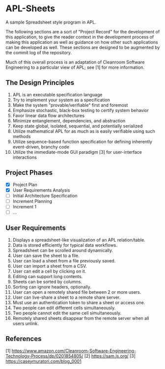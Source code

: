 # APL-Sheets

A sample Spreadsheet style program in APL. 

The following sections are a sort of "Project Record" for the development of this
application, to give the reader context in the development process of making 
this application as well as guidance on how other such applications can be 
developed as well. These sections are designed to be augmented by the commit 
log of the repository. 

Much of this overall process is an adaptation of Cleanroom Software Engineering
to a particular view of APL; see [1] for more information.

## The Design Principles

1. APL is an executable specification language
2. Try to implement your system as a specification
3. Make the system "provable/verifiable" first and foremost
4. Emphasize stochastic, black-box testing to certify system behavior
5. Favor linear data flow architectures
6. Minimize entanglement, dependencies, and abstraction
7. Keep state global, isolated, sequential, and potentially serialized
8. Utilize mathematical APL for as much as is easily verifiable using such methods
9. Utilize sequence-based function specification for defining inherently event-driven, branchy code
10. Utilize the immediate-mode GUI paradigm [3] for user-interface interactions

## Project Phases

- [x] Project Plan
- [x] User Requirements Analysis
- [ ] Initial Architecture Specification
- [ ] Increment Planning
- [ ] Increment 1
- [ ] ...

## User Requirements

1. Displays a spreadsheet-like visualization of an APL relation/table.
2. Data is stored efficiently for typical data workflows.
3. Spreadsheet can be scrolled around dynamically.
4. User can save the sheet to a file.
5. User can load a sheet from a file previously saved.
6. User can import a sheet from a CSV.
7. User can edit a cell by clicking on it.
8. Editing can support long contents.
9. Sheets can be sorted by columns.
10. Sorting can ignore headers, optionally.
11. User can open a remotely shared file between 2 or more users.
12. User can live-share a sheet to a remote share server.
13. Must use an authentication token to share a sheet or access one.
14. Two people can edit different cells simultaneously.
15. Two people cannot edit the same cell simultaneously.
16. Remotely shared sheets disappear from the remote server when all users unlink.

## References

[1] https://www.amazon.com/Cleanroom-Software-Engineering-Technology-Process/dp/0201854805/
[2] https://sam.js.org/
[3] https://caseymuratori.com/blog_0001
